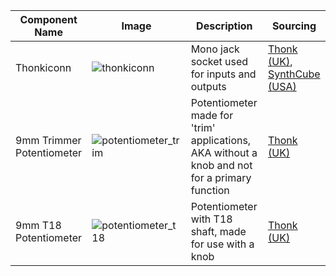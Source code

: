| Component Name      | Image | Description | Sourcing |
| ------------------- | - | ----------- | -------- |
| Thonkiconn          | ![thonkiconn](https://user-images.githubusercontent.com/79809962/158029040-543a8656-06ed-4704-a91f-5660ec5e9f11.jpg) |Mono jack socket used for inputs and outputs | [Thonk (UK)](https://www.thonk.co.uk/shop/thonkiconn/), [SynthCube (USA)](https://synthcube.com/cart/3-5mm-euro-jacks) |
| 9mm Trimmer Potentiometer          | ![potentiometer_trim](https://user-images.githubusercontent.com/79809962/158029213-41332405-b330-4703-be48-bd8173418296.jpg) |Potentiometer made for 'trim' applications, AKA without a knob and not for a primary function | [Thonk (UK)](https://www.thonk.co.uk/shop/ttpots/)|
| 9mm T18 Potentiometer          | ![potentiometer_t18](https://user-images.githubusercontent.com/79809962/158029340-ce5f6e9c-c47f-48f4-bfe3-73f402207f93.jpg) |Potentiometer with T18 shaft, made for use with a knob | [Thonk (UK)](https://www.thonk.co.uk/shop/alpha-9mm-pots-vertical-t18/)|

